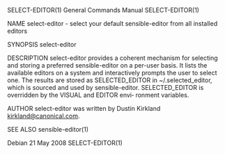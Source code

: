 SELECT-EDITOR(1)                                                                         General Commands Manual                                                                         SELECT-EDITOR(1)

NAME
       select-editor - select your default sensible-editor from all installed editors

SYNOPSIS
       select-editor

DESCRIPTION
       select-editor  provides  a coherent mechanism for selecting and storing a preferred sensible-editor on a per-user basis.  It lists the available editors on a system and interactively prompts the
       user to select one.  The results are stored as SELECTED_EDITOR in ~/.selected_editor, which is sourced and used by sensible-editor.  SELECTED_EDITOR is overridden by the VISUAL and EDITOR  envi‐
       ronment variables.

AUTHOR
       select-editor was written by Dustin Kirkland <kirkland@canonical.com>.

SEE ALSO
       sensible-editor(1)

Debian                                                                                         21 May 2008                                                                               SELECT-EDITOR(1)
